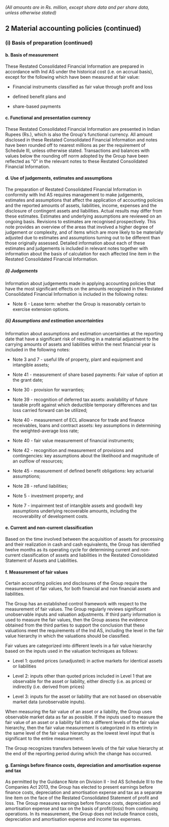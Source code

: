 *(All amounts are in Rs. million, except share data and per share data, unless otherwise stated)*

## 2 Material accounting policies (continued)

### (i) Basis of preparation (continued)

#### b. Basis of measurement

These Restated Consolidated Financial Information are prepared in accordance with Ind AS under the historical cost (i.e. on accrual basis), except for the following which have been measured at fair value:

- Financial instruments classified as fair value through profit and loss

- defined benefit plans and

- share-based payments

#### c. Functional and presentation currency

These Restated Consolidated Financial Information are presented in Indian Rupees (Rs.), which is also the Group's functional currency. All amount disclosed in these Restated Consolidated Financial Information and notes have been rounded off to nearest millions as per the requirement of Schedule III, unless otherwise stated. Transactions and balances with values below the rounding off norm adopted by the Group have been reflected as "0" in the relevant notes to these Restated Consolidated Financial Information.

#### d. Use of judgements, estimates and assumptions

The preparation of Restated Consolidated Financial Information in conformity with Ind AS requires management to make judgements, estimates and assumptions that affect the application of accounting policies and the reported amounts of assets, liabilities, income, expenses and the disclosure of contingent assets and liabilities. Actual results may differ from these estimates. Estimates and underlying assumptions are reviewed on an ongoing basis. Revisions to estimates are recognised prospectively. This note provides an overview of the areas that involved a higher degree of judgement or complexity, and of items which are more likely to be materially adjusted due to estimates and assumptions turning out to be different than those originally assessed. Detailed information about each of these estimates and judgements is included in relevant notes together with information about the basis of calculation for each affected line item in the Restated Consolidated Financial Information.

##### (i) Judgements

Information about judgements made in applying accounting policies that have the most significant effects on the amounts recognized in the Restated Consolidated Financial Information is included in the following notes:

- Note 6 - Lease term: whether the Group is reasonably certain to exercise extension options.

##### (ii) Assumptions and estimation uncertainties

Information about assumptions and estimation uncertainties at the reporting date that have a significant risk of resulting in a material adjustment to the carrying amounts of assets and liabilities within the next financial year is included in the following notes:

- Note 3 and 7 - useful life of property, plant and equipment and intangible assets;

- Note 41 - measurement of share based payments: Fair value of option at the grant date;

- Note 30 - provision for warranties;

- Note 39 - recognition of deferred tax assets: availability of future taxable profit against which deductible temporary differences and tax loss carried forward can be utilized;

- Note 40 - measurement of ECL allowance for trade and finance receivables, loans and contract assets: key assumptions in determining the weighted-average loss rate;

- Note 40 - fair value measurement of financial instruments;

- Note 42 - recognition and measurement of provisions and contingencies: key assumptions about the likelihood and magnitude of an outflow of resources;

- Note 45 - measurement of defined benefit obligations: key actuarial assumptions;

- Note 28 - refund liabilities;

- Note 5 - investment property; and

- Note 7 - impairment test of intangible assets and goodwill: key assumptions underlying recoverable amounts, including the recoverability of development costs.

#### e. Current and non-current classification

Based on the time involved between the acquisition of assets for processing and their realization in cash and cash equivalents, the Group has identified twelve months as its operating cycle for determining current and non-current classification of assets and liabilities in the Restated Consolidated Statement of Assets and Liabilities.

#### f. Measurement of fair values

Certain accounting policies and disclosures of the Group require the measurement of fair values, for both financial and non financial assets and liabilities.

The Group has an established control framework with respect to the measurement of fair values. The Group regularly reviews significant unobservable inputs and valuation adjustments. If third party information is used to measure the fair values, then the Group assess the evidence obtained from the third parties to support the conclusion that these valuations meet the requirements of the Ind AS, including the level in the fair value hierarchy in which the valuations should be classified.

Fair values are categorized into different levels in a fair value hierarchy based on the inputs used in the valuation techniques as follows:

- Level 1: quoted prices (unadjusted) in active markets for identical assets or liabilities

- Level 2: inputs other than quoted prices included in Level 1 that are observable for the asset or liability, either directly (i.e. as prices) or indirectly (i.e. derived from prices)

- Level 3: inputs for the asset or liability that are not based on observable market data (unobservable inputs).

When measuring the fair value of an asset or a liability, the Group uses observable market data as far as possible. If the inputs used to measure the fair value of an asset or a liability fall into a different levels of the fair value hierarchy, then the fair value measurement is categorized in its entirely in the same level of the fair value hierarchy as the lowest level input that is significant to the entire measurement.

The Group recognizes transfers between levels of the fair value hierarchy at the end of the reporting period during which the change has occurred.

#### g. Earnings before finance costs, depreciation and amortisation expense and tax

As permitted by the Guidance Note on Division II - Ind AS Schedule III to the Companies Act 2013, the Group has elected to present earnings before finance costs, depreciation and amortisation expense and tax as a separate line item on the face of the Restated Consolidated Statement of profit and loss. The Group measures earnings before finance costs, depreciation and amortisation expense and tax on the basis of profit/(loss) from continuing operations. In its measurement, the Group does not include finance costs, depreciation and amortisation expense and income tax expenses.